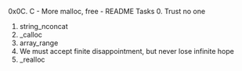 0x0C. C - More malloc, free - README
Tasks
0. Trust no one
1. string_nconcat
2. _calloc
3. array_range
5. We must accept finite disappointment, but never lose infinite hope
4. _realloc
